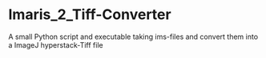 # Imaris_2_Tiff-Converter
A small Python script and executable taking ims-files and convert them into a ImageJ hyperstack-Tiff file
